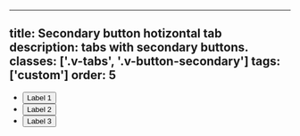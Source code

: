 <!--
 *              Copyright (c) 2025 Visa, Inc.
 *
 * Licensed under the Apache License, Version 2.0 (the "License");
 * you may not use this file except in compliance with the License.
 * You may obtain a copy of the License at
 *
 *         http://www.apache.org/licenses/LICENSE-2.0
 *
 * Unless required by applicable law or agreed to in writing, software
 * distributed under the License is distributed on an "AS IS" BASIS,
 * WITHOUT WARRANTIES OR CONDITIONS OF ANY KIND, either express or implied.
 * See the License for the specific language governing permissions and
 * limitations under the License.
 *
 -->
---
title: Secondary button hotizontal tab
description: tabs with secondary buttons. 
classes: ['.v-tabs', '.v-button-secondary']
tags: ['custom']
order: 5
---

<ul class="v-tabs v-tabs-horizontal" role="tablist">
  <li class="v-tab" role="none">
    <button aria-selected="true" class="v-button v-button-large v-button-secondary" role="tab">
      Label 1
    </button>
  </li>
  <li class="v-tab" role="none">
    <button aria-selected="false" class="v-button v-button-large v-button-secondary" role="tab">
      Label 2
    </button>
  </li>
  <li class="v-tab" role="none">
    <button aria-selected="false" class="v-button v-button-large v-button-secondary" role="tab">
      Label 3
    </button>
  </li>
</ul>
